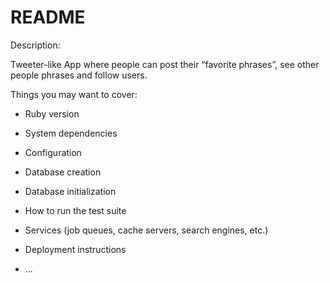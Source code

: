 # README

Description:

Tweeter-like App where people can post their “favorite phrases”,
 see other people phrases and follow users.




Things you may want to cover:

* Ruby version

* System dependencies

* Configuration

* Database creation

* Database initialization

* How to run the test suite

* Services (job queues, cache servers, search engines, etc.)

* Deployment instructions

* ...
